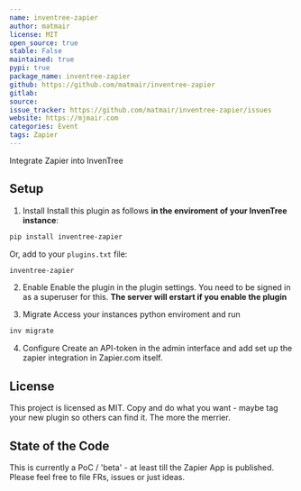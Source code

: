 ```yaml
---
name: inventree-zapier
author: matmair
license: MIT
open_source: true
stable: False
maintained: true
pypi: true
package_name: inventree-zapier
github: https://github.com/matmair/inventree-zapier
gitlab:
source:
issue_tracker: https://github.com/matmair/inventree-zapier/issues
website: https://mjmair.com
categories: Event
tags: Zapier
---
```

Integrate Zapier into InvenTree

## Setup

1. Install
Install this plugin as follows **in the enviroment of your InvenTree instance**:

```bash
pip install inventree-zapier
```

Or, add to your `plugins.txt` file:

```txt
inventree-zapier
```

2. Enable
Enable the plugin in the plugin settings. You need to be signed in as a superuser for this.
**The server will erstart if you enable the plugin**

3. Migrate
Access your instances python enviroment and run

```bash
inv migrate
```

4. Configure
Create an API-token in the admin interface and add set up the zapier integration in Zapier.com itself.

## License
This project is licensed as MIT. Copy and do what you want - maybe tag your new plugin so others can find it. The more the merrier.

## State of the Code
This is currently a PoC / 'beta' - at least till the Zapier App is published. Please feel free to file FRs, issues or just ideas.

